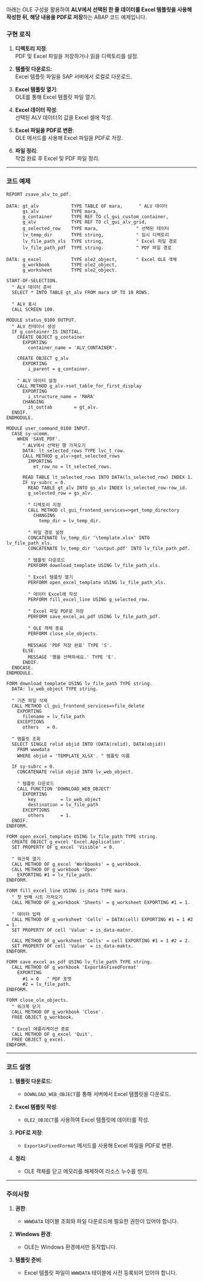 아래는 OLE 구성을 활용하여 **ALV에서 선택된 한 줄 데이터를 Excel 템플릿을 사용해 작성한 뒤, 해당 내용을 PDF로 저장**하는 ABAP 코드 예제입니다.

### 구현 로직
1. **디렉토리 지정**:  
   PDF 및 Excel 파일을 저장하거나 읽을 디렉토리를 설정.
   
2. **템플릿 다운로드**:  
   Excel 템플릿 파일을 SAP 서버에서 로컬로 다운로드.

3. **Excel 템플릿 열기**:  
   OLE를 통해 Excel 템플릿 파일 열기.

4. **Excel 데이터 작성**:  
   선택된 ALV 데이터의 값을 Excel 셀에 작성.

5. **Excel 파일을 PDF로 변환**:  
   OLE 메서드를 사용해 Excel 파일을 PDF로 저장.

6. **파일 정리**:  
   작업 완료 후 Excel 및 PDF 파일 정리.

---

### 코드 예제

```abap
REPORT zsave_alv_to_pdf.

DATA: gt_alv            TYPE TABLE OF mara,      " ALV 데이터
      gs_alv            TYPE mara,
      g_container       TYPE REF TO cl_gui_custom_container,
      g_alv             TYPE REF TO cl_gui_alv_grid,
      g_selected_row    TYPE mara,              " 선택된 데이터
      lv_temp_dir       TYPE string,            " 임시 디렉토리
      lv_file_path_xls  TYPE string,            " Excel 파일 경로
      lv_file_path_pdf  TYPE string.            " PDF 파일 경로

DATA: g_excel           TYPE ole2_object,       " Excel OLE 객체
      g_workbook        TYPE ole2_object,
      g_worksheet       TYPE ole2_object.

START-OF-SELECTION.
  " ALV 데이터 준비
  SELECT * INTO TABLE gt_alv FROM mara UP TO 10 ROWS.

  " ALV 표시
  CALL SCREEN 100.

MODULE status_0100 OUTPUT.
  " ALV 컨테이너 생성
  IF g_container IS INITIAL.
    CREATE OBJECT g_container
      EXPORTING
        container_name = 'ALV_CONTAINER'.

    CREATE OBJECT g_alv
      EXPORTING
        i_parent = g_container.

    " ALV 데이터 설정
    CALL METHOD g_alv->set_table_for_first_display
      EXPORTING
        i_structure_name = 'MARA'
      CHANGING
        it_outtab        = gt_alv.
  ENDIF.
ENDMODULE.

MODULE user_command_0100 INPUT.
  CASE sy-ucomm.
    WHEN 'SAVE_PDF'.
      " ALV에서 선택된 행 가져오기
      DATA: lt_selected_rows TYPE lvc_t_row.
      CALL METHOD g_alv->get_selected_rows
        IMPORTING
          et_row_no = lt_selected_rows.

      READ TABLE lt_selected_rows INTO DATA(ls_selected_row) INDEX 1.
      IF sy-subrc = 0.
        READ TABLE gt_alv INTO gs_alv INDEX ls_selected_row-row_id.
        g_selected_row = gs_alv.

        " 디렉토리 지정
        CALL METHOD cl_gui_frontend_services=>get_temp_directory
          CHANGING
            temp_dir = lv_temp_dir.

        " 파일 경로 설정
        CONCATENATE lv_temp_dir '\template.xlsx' INTO lv_file_path_xls.
        CONCATENATE lv_temp_dir '\output.pdf' INTO lv_file_path_pdf.

        " 템플릿 다운로드
        PERFORM download_template USING lv_file_path_xls.

        " Excel 템플릿 열기
        PERFORM open_excel_template USING lv_file_path_xls.

        " 데이터 Excel에 작성
        PERFORM fill_excel_line USING g_selected_row.

        " Excel 파일 PDF로 저장
        PERFORM save_excel_as_pdf USING lv_file_path_pdf.

        " OLE 객체 종료
        PERFORM close_ole_objects.

        MESSAGE 'PDF 저장 완료' TYPE 'S'.
      ELSE.
        MESSAGE '행을 선택하세요.' TYPE 'E'.
      ENDIF.
  ENDCASE.
ENDMODULE.

FORM download_template USING lv_file_path TYPE string.
  DATA: lv_web_object TYPE string.

  " 기존 파일 삭제
  CALL METHOD cl_gui_frontend_services=>file_delete
    EXPORTING
      filename = lv_file_path
    EXCEPTIONS
      others   = 0.

  " 템플릿 조회
  SELECT SINGLE relid objid INTO (DATA(relid), DATA(objid))
    FROM wwwdata
    WHERE objid = 'TEMPLATE_XLSX'. " 템플릿 이름

  IF sy-subrc = 0.
    CONCATENATE relid objid INTO lv_web_object.

    " 템플릿 다운로드
    CALL FUNCTION 'DOWNLOAD_WEB_OBJECT'
      EXPORTING
        key         = lv_web_object
        destination = lv_file_path
      EXCEPTIONS
        others      = 1.
  ENDIF.
ENDFORM.

FORM open_excel_template USING lv_file_path TYPE string.
  CREATE OBJECT g_excel 'Excel.Application'.
  SET PROPERTY OF g_excel 'Visible' = 0.

  " 워크북 열기
  CALL METHOD OF g_excel 'Workbooks' = g_workbook.
  CALL METHOD OF g_workbook 'Open'
    EXPORTING #1 = lv_file_path.
ENDFORM.

FORM fill_excel_line USING is_data TYPE mara.
  " 첫 번째 시트 가져오기
  CALL METHOD OF g_workbook 'Sheets' = g_worksheet EXPORTING #1 = 1.

  " 데이터 입력
  CALL METHOD OF g_worksheet 'Cells' = DATA(cell) EXPORTING #1 = 1 #2 = 1.
  SET PROPERTY OF cell 'Value' = is_data-matnr.

  CALL METHOD OF g_worksheet 'Cells' = cell EXPORTING #1 = 1 #2 = 2.
  SET PROPERTY OF cell 'Value' = is_data-maktx.
ENDFORM.

FORM save_excel_as_pdf USING lv_file_path TYPE string.
  CALL METHOD OF g_workbook 'ExportAsFixedFormat'
    EXPORTING
      #1 = 0   " PDF 포맷
      #2 = lv_file_path.
ENDFORM.

FORM close_ole_objects.
  " 워크북 닫기
  CALL METHOD OF g_workbook 'Close'.
  FREE OBJECT g_workbook.

  " Excel 애플리케이션 종료
  CALL METHOD OF g_excel 'Quit'.
  FREE OBJECT g_excel.
ENDFORM.
```

---

### 코드 설명
1. **템플릿 다운로드**:
   - `DOWNLOAD_WEB_OBJECT`를 통해 서버에서 Excel 템플릿을 다운로드.
   
2. **Excel 템플릿 작성**:
   - `OLE2_OBJECT`를 사용하여 Excel 템플릿에 데이터를 작성.

3. **PDF로 저장**:
   - `ExportAsFixedFormat` 메서드를 사용해 Excel 파일을 PDF로 변환.

4. **정리**:
   - OLE 객체를 닫고 메모리를 해제하여 리소스 누수를 방지.

---

### 주의사항
1. **권한**:
   - `WWWDATA` 테이블 조회와 파일 다운로드에 필요한 권한이 있어야 합니다.

2. **Windows 환경**:
   - OLE는 Windows 환경에서만 동작합니다.

3. **템플릿 준비**:
   - Excel 템플릿 파일이 `WWWDATA` 테이블에 사전 등록되어 있어야 합니다.